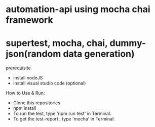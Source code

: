 # automation-api using mocha chai framework

# supertest, mocha, chai, dummy-json(random data generation)

prerequisite

- install nodeJS
- install visual studio code (optional)

How to Use & Run:

- Clone this repositories
- npm install
- To run the test, type 'npm run test' in Terminal.
- To get the test-report , type 'mocha' in Terminal.
